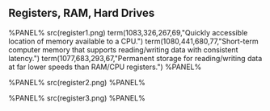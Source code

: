 ## Registers, RAM, Hard Drives

%PANEL%
src(register1.png)
term(1083,326,267,69,"Quickly accessible location of memory available to a CPU.")
term(1080,441,680,77,"Short-term computer memory that supports reading/writing data with consistent latency.")
term(1077,683,293,67,"Permanent storage for reading/writing data at far lower speeds than RAM/CPU registers.")
%PANEL%

%PANEL%
src(register2.png)
%PANEL%

%PANEL%
src(register3.png)
%PANEL%
